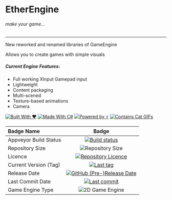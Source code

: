 # EtherEngine
###### _make your game..._

-------
New reworked and renamed libraries of GameEngine

Allows you to create games with simple visuals

##### Current Engine Features:
* Full working XInput Gamepad input
* Lightweight
* Content packaging
* Multi-scened
* Texture-based animations
* Camera

[![Built With ❤](https://forthebadge.com/images/badges/built-with-love.svg)](https://forthebadge.com) [![Made With C#](https://forthebadge.com/images/badges/made-with-c-sharp.svg)](https://forthebadge.com) [![Powered by ⚡](https://forthebadge.com/images/badges/powered-by-electricity.svg)](https://forthebadge.com) [![Contains Cat GIFs](https://forthebadge.com/images/badges/contains-cat-gifs.svg)](https://forthebadge.com)

| Badge Name              | Badge                                                                                                     |
|:------------------------|:---------------------------------------------------------------------------------------------------------:|
| Appveyor Build Status | [![Build status](https://ci.appveyor.com/api/projects/status/d3lcowtra73jevy9?svg=true)](https://ci.appveyor.com/project/craftersmine/etherengine) |
| Repository Size         | ![Repository Size](https://img.shields.io/github/repo-size/craftersmine/EtherEngine.svg)                  |
| Licence                 | [![Repository Licence](https://img.shields.io/github/license/craftersmine/EtherEngine.svg)](https://github.com/craftersmine/EtherEngine/blob/master/LICENSE.md)                 |
| Current Version (Tag)   | [![Last tag](https://img.shields.io/github/tag/craftersmine/EtherEngine.svg)](https://github.com/craftersmine/EtherEngine/tags)                               |
| Release Date            | [![GitHub (Pre-)Release Date](https://img.shields.io/github/release-date-pre/craftersmine/EtherEngine.svg)](https://github.com/craftersmine/EtherEngine/releases) |
| Last Commit Date        | [![Last commit](https://img.shields.io/github/last-commit/craftersmine/EtherEngine.svg)](https://github.com/craftersmine/EtherEngine/commits/master)                    |
| Game Engine Type        | ![2D Game Engine](https://img.shields.io/badge/game%20engine-2D-green.svg)                 	              |
